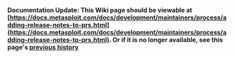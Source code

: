 <!-- Maintainers:  Please do not modify this file directly, create a pull request instead -->

**Documentation Update: This Wiki page should be viewable at [https://docs.metasploit.com/docs/development/maintainers/process/adding-release-notes-to-prs.html](https://docs.metasploit.com/docs/development/maintainers/process/adding-release-notes-to-prs.html). Or if it is no longer available, see this page's [previous history](./_history)**

